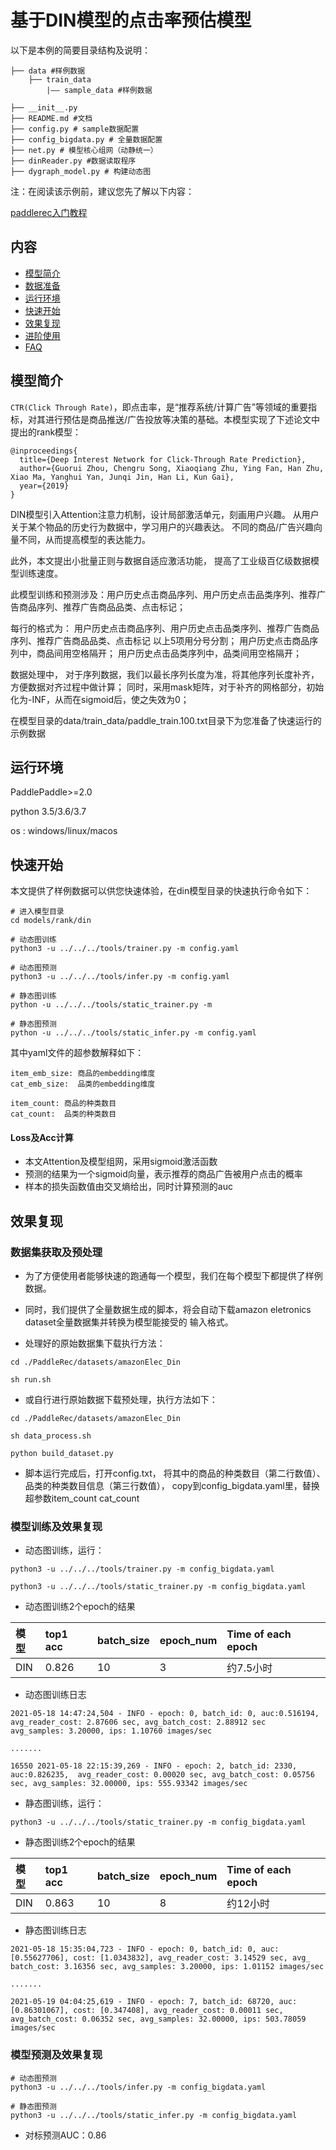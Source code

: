 # 基于DIN模型的点击率预估模型
以下是本例的简要目录结构及说明： 

```
├── data #样例数据
    ├── train_data
        |—— sample_data #样例数据

├── __init__.py
├── README.md #文档
├── config.py # sample数据配置
├── config_bigdata.py # 全量数据配置
├── net.py # 模型核心组网（动静统一）
├── dinReader.py #数据读取程序
├── dygraph_model.py # 构建动态图
```

注：在阅读该示例前，建议您先了解以下内容：

[paddlerec入门教程](https://github.com/PaddlePaddle/PaddleRec/blob/master/README.md)

## 内容

- [模型简介](#模型简介)
- [数据准备](#数据准备)
- [运行环境](#运行环境)
- [快速开始](#快速开始)
- [效果复现](#效果复现)
- [进阶使用](#进阶使用)
- [FAQ](#FAQ)

## 模型简介
`CTR(Click Through Rate)`，即点击率，是“推荐系统/计算广告”等领域的重要指标，对其进行预估是商品推送/广告投放等决策的基础。本模型实现了下述论文中提出的rank模型：

```text
@inproceedings{
  title={Deep Interest Network for Click-Through Rate Prediction},
  author={Guorui Zhou, Chengru Song, Xiaoqiang Zhu, Ying Fan, Han Zhu, Xiao Ma, Yanghui Yan, Junqi Jin, Han Li, Kun Gai},
  year={2019}
}
```

DIN模型引入Attention注意力机制，设计局部激活单元，刻画用户兴趣。
从用户关于某个物品的历史行为数据中，学习用户的兴趣表达。
不同的商品/广告兴趣向量不同，从而提高模型的表达能力。

此外，本文提出小批量正则与数据自适应激活功能，
提高了工业级百亿级数据模型训练速度。


此模型训练和预测涉及：用户历史点击商品序列、用户历史点击品类序列、推荐广告商品序列、推荐广告商品品类、点击标记；

每行的格式为：
用户历史点击商品序列、用户历史点击品类序列、推荐广告商品序列、推荐广告商品品类、点击标记
以上5项用分号分割；
用户历史点击商品序列中，商品间用空格隔开；
用户历史点击品类序列中，品类间用空格隔开；

数据处理中，
对于序列数据，我们以最长序列长度为准，将其他序列长度补齐，方便数据对齐过程中做计算；
同时，采用mask矩阵，对于补齐的网格部分，初始化为-INF，从而在sigmoid后，使之失效为0；

在模型目录的data/train_data/paddle_train.100.txt目录下为您准备了快速运行的示例数据

## 运行环境
PaddlePaddle>=2.0

python 3.5/3.6/3.7

os : windows/linux/macos 

## 快速开始
本文提供了样例数据可以供您快速体验，在din模型目录的快速执行命令如下： 
```
# 进入模型目录
cd models/rank/din 

# 动态图训练
python3 -u ../../../tools/trainer.py -m config.yaml 

# 动态图预测
python3 -u ../../../tools/infer.py -m config.yaml 

# 静态图训练
python -u ../../../tools/static_trainer.py -m 

# 静态图预测
python -u ../../../tools/static_infer.py -m config.yaml 
```


其中yaml文件的超参数解释如下：
```
item_emb_size: 商品的embedding维度
cat_emb_size:  品类的embedding维度

item_count: 商品的种类数目
cat_count:  品类的种类数目
```

#### Loss及Acc计算
- 本文Attention及模型组网，采用sigmoid激活函数
- 预测的结果为一个sigmoid向量，表示推荐的商品广告被用户点击的概率
- 样本的损失函数值由交叉熵给出，同时计算预测的auc

## 效果复现

### 数据集获取及预处理

- 为了方便使用者能够快速的跑通每一个模型，我们在每个模型下都提供了样例数据。

- 同时，我们提供了全量数据生成的脚本，将会自动下载amazon eletronics dataset全量数据集并转换为模型能接受的
输入格式。

- 处理好的原始数据集下载执行方法：

```
cd ./PaddleRec/datasets/amazonElec_Din

sh run.sh
```

- 或自行进行原始数据下载预处理，执行方法如下：
```
cd ./PaddleRec/datasets/amazonElec_Din

sh data_process.sh

python build_dataset.py
```

- 脚本运行完成后，打开config.txt，
将其中的商品的种类数目（第二行数值）、品类的种类数目信息（第三行数值），
copy到config_bigdata.yaml里，替换超参数item_count cat_count  

### 模型训练及效果复现
- 动态图训练，运行：
```
python3 -u ../../../tools/trainer.py -m config_bigdata.yaml

python3 -u ../../../tools/static_trainer.py -m config_bigdata.yaml
```

- 动态图训练2个epoch的结果

| 模型 | top1 acc | batch_size | epoch_num| Time of each epoch| 
| :------| :------ | :------ | :------| :------ | 
| DIN | 0.826 | 10 | 3 | 约7.5小时 | 

- 动态图训练日志
```
2021-05-18 14:47:24,504 - INFO - epoch: 0, batch_id: 0, auc:0.516194,  avg_reader_cost: 2.87606 sec, avg_batch_cost: 2.88912 sec      avg_samples: 3.20000, ips: 1.10760 images/sec

.......

16550 2021-05-18 22:15:39,269 - INFO - epoch: 2, batch_id: 2330, auc:0.826235,  avg_reader_cost: 0.00020 sec, avg_batch_cost: 0.05756       sec, avg_samples: 32.00000, ips: 555.93342 images/sec
```

- 静态图训练，运行：
```
python3 -u ../../../tools/static_trainer.py -m config_bigdata.yaml
```

- 静态图训练2个epoch的结果

| 模型 | top1 acc | batch_size | epoch_num| Time of each epoch| 
| :------| :------ | :------ | :------| :------ | 
| DIN | 0.863 | 10 | 8 | 约12小时 | 

- 静态图训练日志
```
2021-05-18 15:35:04,723 - INFO - epoch: 0, batch_id: 0, auc: [0.55627706], cost: [1.0343832], avg_reader_cost: 3.14529 sec, avg_      batch_cost: 3.16356 sec, avg_samples: 3.20000, ips: 1.01152 images/sec

.......

2021-05-19 04:04:25,619 - INFO - epoch: 7, batch_id: 68720, auc: [0.86301067], cost: [0.347408], avg_reader_cost: 0.00011 sec, avg_batch_cost: 0.06352 sec, avg_samples: 32.00000, ips: 503.78059 images/sec

```

### 模型预测及效果复现
```
# 动态图预测
python3 -u ../../../tools/infer.py -m config_bigdata.yaml

# 静态图预测
python3 -u ../../../tools/static_infer.py -m config_bigdata.yaml
```
- 对标预测AUC：0.86
